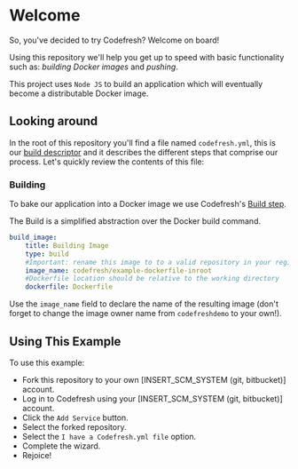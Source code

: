 # Welcome

So, you've decided to try Codefresh? Welcome on board!

Using this repository we'll help you get up to speed with basic functionality such as: *building Docker images* and *pushing*.

This project uses `Node JS` to build an application which will eventually become a distributable Docker image.

## Looking around

In the root of this repository you'll find a file named `codefresh.yml`, this is our [build descriptor](https://docs.codefresh.io/docs/what-is-the-codefresh-yaml) and it describes the different steps that comprise our process.
Let's quickly review the contents of this file:

### Building

To bake our application into a Docker image we use Codefresh's [Build step](https://docs.codefresh.io/docs/steps#section-build).

The Build is a simplified abstraction over the Docker build command.

```yml
build_image:
    title: Building Image
    type: build
    #Important: rename this image to to a valid repository in your registry. For example: myUserName/vote
    image_name: codefresh/example-dockerfile-inroot
    #Dockerfile location should be relative to the working directory
    dockerfile: Dockerfile
```

Use the `image_name` field to declare the name of the resulting image (don't forget to change the image owner name from `codefreshdemo` to your own!).

## Using This Example

To use this example:

* Fork this repository to your own [INSERT_SCM_SYSTEM (git, bitbucket)] account.
* Log in to Codefresh using your [INSERT_SCM_SYSTEM (git, bitbucket)] account.
* Click the `Add Service` button.
* Select the forked repository.
* Select the `I have a Codefresh.yml file` option.
* Complete the wizard.
* Rejoice!
